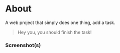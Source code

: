 # About

A web project that simply does one thing, add a task.
> Hey you, you should finish the task!

### Screenshot(s)
